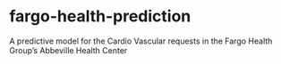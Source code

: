 # fargo-health-prediction
A predictive model for the Cardio Vascular requests in the Fargo Health Group’s Abbeville Health Center
